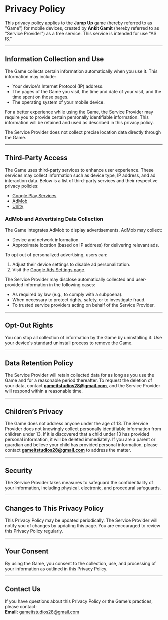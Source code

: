# Privacy Policy

This privacy policy applies to the **Jump Up** game (hereby referred to as "Game") for mobile devices, created by **Ankit Gamit** (hereby referred to as "Service Provider") as a free service. This service is intended for use "AS IS."

---

## Information Collection and Use

The Game collects certain information automatically when you use it. This information may include:  
- Your device's Internet Protocol (IP) address.  
- The pages of the Game you visit, the time and date of your visit, and the time spent on those pages.  
- The operating system of your mobile device.  

For a better experience while using the Game, the Service Provider may require you to provide certain personally identifiable information. This information will be retained and used as described in this privacy policy.

The Service Provider does not collect precise location data directly through the Game.

---

## Third-Party Access

The Game uses third-party services to enhance user experience. These services may collect information such as device type, IP address, and ad interaction data. Below is a list of third-party services and their respective privacy policies:  
- [Google Play Services](https://www.google.com/policies/privacy/)  
- [AdMob](https://support.google.com/admob/answer/6128543?hl=en)  
- [Unity](https://unity3d.com/legal/privacy-policy)  

### AdMob and Advertising Data Collection

The Game integrates AdMob to display advertisements. AdMob may collect:
- Device and network information.  
- Approximate location (based on IP address) for delivering relevant ads.  

To opt out of personalized advertising, users can:  
1. Adjust their device settings to disable ad personalization.  
2. Visit the [Google Ads Settings page](https://adssettings.google.com/).  

The Service Provider may disclose automatically collected and user-provided information in the following cases:  
- As required by law (e.g., to comply with a subpoena).  
- When necessary to protect rights, safety, or to investigate fraud.  
- To trusted service providers acting on behalf of the Service Provider.

---

## Opt-Out Rights

You can stop all collection of information by the Game by uninstalling it. Use your device's standard uninstall process to remove the Game.

---

## Data Retention Policy

The Service Provider will retain collected data for as long as you use the Game and for a reasonable period thereafter. To request the deletion of your data, contact **gameitstudios28@gmail.com**, and the Service Provider will respond within a reasonable time.

---

## Children’s Privacy

The Game does not address anyone under the age of 13. The Service Provider does not knowingly collect personally identifiable information from children under 13. If it is discovered that a child under 13 has provided personal information, it will be deleted immediately. If you are a parent or guardian and believe your child has provided personal information, please contact **gameitstudios28@gmail.com** to address the matter.

---

## Security

The Service Provider takes measures to safeguard the confidentiality of your information, including physical, electronic, and procedural safeguards.

---

## Changes to This Privacy Policy

This Privacy Policy may be updated periodically. The Service Provider will notify you of changes by updating this page. You are encouraged to review this Privacy Policy regularly.

---

## Your Consent

By using the Game, you consent to the collection, use, and processing of your information as outlined in this Privacy Policy.

---

## Contact Us

If you have questions about this Privacy Policy or the Game's practices, please contact:  
**Email:** gameitstudios28@gmail.com
